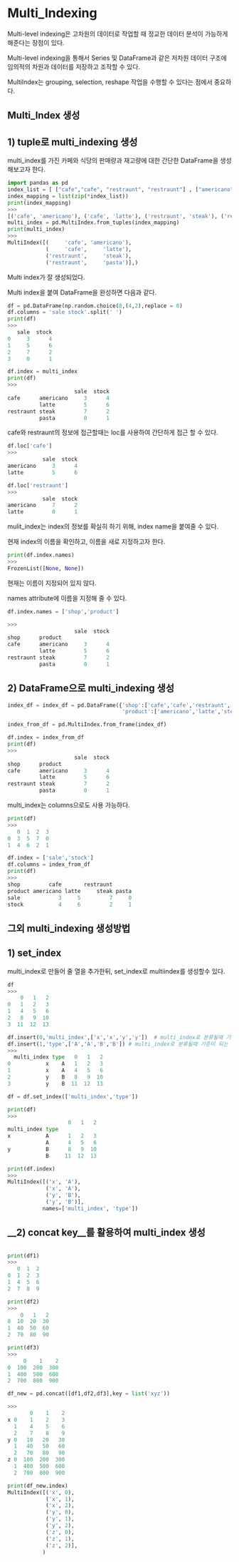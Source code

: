 # Multi_Indexing
Multi-level indexing은 고차원의 데이터로 작업할 때 정교한 데이터 분석이 가능하게 해준다는 장점이 있다.

Multi-level indexing을 통해서 Series 및 DataFrame과 같은 저차원 데이터 구조에 임의적의 차원과 데이터를 저장하고 조작할 수 있다.

MultiIndex는 grouping, selection, reshape 작업을 수행할 수 있다는 점에서 중요하다.

## Multi_Index 생성 
## __1) tuple로 multi_indexing 생성__ 

multi_index를 가진 카페와 식당의 판매량과 재고량에 대한 간단한 DataFrame을 생성해보고자 한다.
```python
import pandas as pd
index_list = [ ["cafe","cafe", "restraunt", "restraunt"] , ["americano","latte","steak","pasta"] ]
index_mapping = list(zip(*index_list))
print(index_mapping)
>>>
[('cafe', 'americano'), ('cafe', 'latte'), ('restraunt', 'steak'), ('restraunt', 'pasta')]
multi_index = pd.MultiIndex.from_tuples(index_mapping)
print(multi_index)
>>>
MultiIndex([(     'cafe', 'americano'),
            (     'cafe',     'latte'),
            ('restraunt',     'steak'),
            ('restraunt',     'pasta')],)
```
Multi index가 잘 생성되었다.

Multi index을 붙여 DataFrame을 완성하면 다음과 같다.
```python
df = pd.DataFrame(np.random.choice(8,(4,2),replace = 0)
df.columns = 'sale stock'.split(' ')
print(df)
>>>
   sale  stock
0     3      4
1     5      6
2     7      2
3     0      1

df.index = multi_index
print(df)
>>>
                     sale  stock
cafe      americano     3      4
          latte         5      6
restraunt steak         7      2
          pasta         0      1
```
cafe와 restraunt의 정보에 접근할때는 loc를 사용하여 간단하게 접근 할 수 있다.
```python
df.loc['cafe']
>>>
           sale  stock
americano     3      4
latte         5      6

df.loc['restraunt']
>>>
           sale  stock
americano     7      2
latte         0      1
```
mulit_index는 index의 정보를 확실히 하기 위해, index name을 붙여줄 수 있다.

현재 index의 이름을 확인하고, 이름을 새로 지정하고자 한다.
```python
print(df.index.names)
>>>
FrozenList([None, None])
```
현재는 이름이 지정되어 있지 않다. 

names attribute에 이름을 지정해 줄 수 있다.
```python
df.index.names = ['shop','product']

>>>
                     sale  stock
shop      product               
cafe      americano     3      4
          latte         5      6
restraunt steak         7      2
          pasta         0      1
```


## __2) DataFrame으로  multi_indexing 생성__

```python
index_df = index_df = pd.DataFrame({'shop':['cafe','cafe','restraunt','restraunt'], 
                                    'product':['americano','latte','steak','pasta']})

index_from_df = pd.MultiIndex.from_frame(index_df)

df.index = index_from_df
print(df)
>>>
                     sale  stock
shop      product               
cafe      americano     3      4
          latte         5      6
restraunt steak         7      2
          pasta         0      1
```

multi_index는 columns으로도 사용 가능하다.
```python
print(df)
>>>
   0  1  2  3
0  3  5  7  0
1  4  6  2  1

df.index = ['sale','stock']
df.columns = index_from_df
print(df)
>>>
shop         cafe       restraunt      
product americano latte     steak pasta
sale            3     5         7     0
stock           4     6         2     1
```

## 그외 multi_indexing 생성방법

## __1) set_index__

multi_index로 만들어 줄 열을 추가한뒤, set_index로 multiindex를 생성할수 있다.
``` python
df
>>> 
    0   1   2
0   1   2   3
1   4   5   6
2   8   9  10
3  11  12  13

df.insert(0,'multi_index',['x','x','y','y'])  # multi_index로 분류될때 기준이 되는 name이 들어간 열을 추가.
df.insert(1,'type',['A','A','B','B']) # multi_index로 분류될때 기준이 되는 name이 들어간 열을 추가.
>>>
  multi_index type   0   1   2
0           x    A   1   2   3
1           x    A   4   5   6
2           y    B   8   9  10
3           y    B  11  12  13

df = df.set_index(['multi_index','type'])

print(df)
>>>
                   0   1   2
multi_index type
x           A      1   2   3
            A      4   5   6
y           B      8   9  10
            B     11  12  13

print(df.index)
>>>
MultiIndex([('x', 'A'),
            ('x', 'A'),
            ('y', 'B'),
            ('y', 'B')],
           names=['multi_index', 'type'])

```


## __2) concat key__를 활용하여 multi_index 생성

```python

print(df1)
>>>
   0  1  2
0  1  2  3
1  4  5  6
2  7  8  9

print(df2)
>>>
    0   1   2
0  10  20  30
1  40  50  60
2  70  80  90

print(df3)
>>>
     0    1    2
0  100  200  300
1  400  500  600
2  700  800  900

df_new = pd.concat([df1,df2,df3],key = list('xyz'))

>>>
       0    1    2
x 0    1    2    3
  1    4    5    6
  2    7    8    9
y 0   10   20   30
  1   40   50   60
  2   70   80   90
z 0  100  200  300
  1  400  500  600
  2  700  800  900

print(df_new.index)
MultiIndex([('x', 0),
            ('x', 1),
            ('x', 2),
            ('y', 0),
            ('y', 1),
            ('y', 2),
            ('z', 0),
            ('z', 1),
            ('z', 2)],
           )
```
